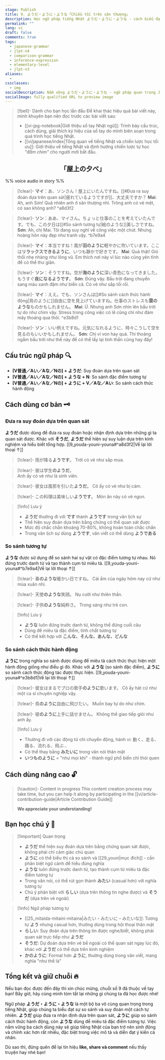 ```yaml
---
stage: Publish
title: 9. ようだ・ように・ような「Chiều tối trên sân thượng」
description: Học ngữ pháp tiếng Nhật ようだ・ように・ような - cách biểu đạt suy đoán, so sánh. Hướng dẫn chi tiết với ví dụ thực tế cho JLPT N4-N3.
permalink: ""
lang: vi
draft: false
comments: true
tags:
  - japanese-grammar
  - jlpt-n4
  - comparison-grammar
  - inference-expression
  - elementary-level
  - jlpt-n3
aliases:
  - 
cssclasses:
  - img
socialDescription: Nắm vững ようだ・ように・ような - ngữ pháp quan trọng JLPT N4-N3 giúp diễn đạt suy đoán và so sánh tự nhiên.
socialImage: fully qualified URL to preview image
---
```


> [!bell]- Dành cho bạn học lần đầu
> Để khai thác hiệu quả bài viết này, mình khuyên bạn nên đọc trước các bài viết sau:
> - [[vi-jpg-notebook|Giới thiệu sổ tay Nhật ngữ]]: Trình bày cấu trúc, cách dùng, giải thích ký hiệu của sổ tay do mình biên soạn trong quá trình học tiếng Nhật.   
> - [[vi/japanese/index|Tổng quan về tiếng Nhật và chiến lược học tối ưu]]: Giới thiệu về tiếng Nhật và định hướng chiến lược tự học *"đắm chìm"* cho người mới bắt đầu.

<h2 style="text-align:center">「屋上の夕べ」</h2>

%% voice audio in story %%

> [!clear]- **マイ**：あ、ソンさん！屋上にいたんですね。[[#Đưa ra suy đoán dựa trên quan sát|疲れているようですが]]、大丈夫ですか？
> **Mai**: Ah, anh Sơn! Quả nhiên anh ở sân thượng nhỉ. Trông anh có vẻ mệt, có sao không anh?
^a8d3f2

> [!clear]- **ソン**：ああ、マイさん。ちょっと仕事のことを考えていたんです。でも、この夕日は[[#So sánh tương tự|絵のような]]美しさですね。
> **Sơn**: Ah, chị Mai. Tôi đang suy nghĩ về công việc một chút. Nhưng hoàng hôn này đẹp như tranh vậy.
^b7e9a4

> [!clear]- **マイ**：本当ですね！風が**羽のように**軽やかに吹いています。ここは**リラックスできるように**、いつも静かで好きです。
> **Mai**: Quả thật! Gió thổi nhẹ nhàng như lông vũ. Em thích nơi này vì lúc nào cũng yên tĩnh để có thể thư giãn.

> [!clear]- **ソン**：そうですね。空が**海のように**深い青色になってきました。もうすぐ**夜になるようです**。
> **Sơn**: Đúng vậy. Bầu trời đang chuyển sang màu xanh đậm như biển cả. Có vẻ như sắp tối rồi.

> [!clear]- **マイ**：ええ。でも、ソンさんは[[#So sánh cách thức hành động|鳥のように]]自由に空を見上げていますね。仕事のストレスも**雲のような**ものかもしれません。
> **Mai**: Ừ. Nhưng anh Sơn nhìn lên bầu trời tự do như chim vậy. Stress trong công việc có lẽ cũng chỉ như đám mây thoáng qua thôi.
^e3b8d1

> [!clear]- **ソン**：いい例えですね。元気になれるように、時々こうして空を見るのもいいかもしれません。
> **Sơn**: Chị ví von hay quá. Thi thoảng ngắm bầu trời như thế này để có thể lấy lại tinh thần cũng hay đấy!

## Cấu trúc ngữ pháp 🔍
- **[V普通／Aい／Aな／Nの] + ようだ**: Suy đoán dựa trên quan sát
- **[V普通／Aい／Aな／Nの] + ような + N**: So sánh đặc điểm tương tự
- **[V普通／Aい／Aな／Nの] + ように + V／Aな／Aい**: So sánh cách thức hành động

## Cách dùng cơ bản 🗝️

### Đưa ra suy đoán dựa trên quan sát
**ようだ** được dùng để đưa ra suy đoán hoặc nhận định dựa trên những gì ta quan sát được. Khác với **そうだ**, **ようだ** thể hiện sự suy luận dựa trên kinh nghiệm và hiểu biết tổng hợp. [[9_youda-youni-youna#^a8d3f2|Về lại lời thoại ↑]]

> [!clear]- 雨が降る**ようです**。
> Trời có vẻ như sắp mưa.

> [!clear]- 彼は学生**のようだ**。  
> Anh ấy có vẻ như là sinh viên.

> [!clear]- 彼女は風邪を引いた**ようだ**。
> Cô ấy có vẻ như bị cảm.

> [!clear]- この料理は美味しい**ようです**。
> Món ăn này có vẻ ngon.

> [!info] Lưu ý
> - **ようだ** thường đi với **です** thành **ようです** trong văn lịch sự
> - Thể hiện suy đoán dựa trên bằng chứng có thể quan sát được
> - Mức độ chắc chắn khoảng 70-80%, không hoàn toàn chắc chắn
> - Trong văn lịch sự dùng **ようです**, văn viết có thể dùng **ようである**

### So sánh tương tự
**ような** được sử dụng để so sánh hai sự vật có đặc điểm tương tự nhau. Nó đứng trước danh từ và tạo thành cụm từ miêu tả. [[9_youda-youni-youna#^b7e9a4|Về lại lời thoại ↑]]

> [!clear]- 春**のような**暖かい日ですね。
> Cái ấm của ngày hôm nay cứ như mùa xuân nhỉ.

> [!clear]- 天使**のような**笑顔。
> Nụ cười như thiên thần.

> [!clear]- 子供**のような**純粋さ。
> Trong sáng như trẻ con.

> [!info] Lưu ý
> - **ような** luôn đứng trước danh từ, không thể đứng cuối câu
> - Dùng để miêu tả đặc điểm, tính chất tương tự
> - Có thể kết hợp với **こんな、そんな、あんな、どんな**

### So sánh cách thức hành động
**ように** trong nghĩa so sánh được dùng để miêu tả cách thức thực hiện một hành động giống như điều gì đó. Khác với **ような** (so sánh đặc điểm), **ように** so sánh cách thức động tác được thực hiện. [[9_youda-youni-youna#^e3b8d1|Về lại lời thoại ↑]]

> [!clear]- 彼女はまるでプロの歌手**のように**歌います。
> Cô ấy hát cứ như một ca sĩ chuyên nghiệp vậy.

> [!clear]- 鳥**のように**自由に飛びたい。
> Muốn bay tự do như chim.

> [!clear]- 彼**のように**上手に話せません。
> Không thể giao tiếp giỏi như anh ấy.

> [!info] Lưu ý
> - Thường đi với các động từ chỉ chuyển động, hành vi: 動く、走る、踊る、流れる、飛ぶ...
> - Có thể thay bằng **みたいに** trong văn nói thân mật
> - **いつものように** = "như mọi khi" - thành ngữ phổ biến chỉ thói quen

## Cách dùng nâng cao 🔓

> [!caution]- Content in progress
> This content creation process may take time, but you can help it along by participating in the [[vi/article-contribution-guide|Article Contribution Guide]]
>
> **We appreciate your understanding!**

## Bạn học chú ý 👀

> [!important] Quan trọng
> - **ようだ** thể hiện suy đoán dựa trên bằng chứng quan sát được, không phải chỉ cảm giác chủ quan
> - **ように** có thể biểu thị cả so sánh và [[29_youni|mục đích]] - cần phân biệt ngữ cảnh để hiểu đúng nghĩa
> - **ような** luôn đứng trước danh từ, tạo thành cụm từ miêu tả đặc điểm tương tự
> - Trong văn nói, có thể rút gọn thành **みたい** (casual hơn) với nghĩa tương tự
> - Chú ý phân biệt với **らしい** (dựa trên thông tin nghe được) và **そうだ** (dựa trên vẻ ngoài)

> [!info] Ngữ pháp tương tự
> - [[25_mitaida-mitaini-mitaina|みたい・みたいに・みたいな]]: Tương tự **よう** nhưng casual hơn, thường dùng trong hội thoại thân mật
> - **らしい**: Suy đoán dựa trên thông tin được nghe/biết, không phải quan sát trực tiếp như **ようだ**
> - **そうだ**: Dự đoán dựa trên vẻ bề ngoài có thể quan sát ngay lúc đó, khác với **ようだ** có thể dựa trên kinh nghiệm
> - **かのように**: Formal hơn **ように**, thường dùng trong văn viết, mang nghĩa "như thể là"

## Tổng kết và giữ chuỗi 🔥
Nếu bạn đọc được đến đây thì xin chúc mừng, chuỗi số 9 đã thuộc về tay bạn! Bây giờ, hãy cùng mình tóm tắt lại những gì chúng ta đã học được nhé!

Ngữ pháp **ようだ・ように・ような** là một bộ ba vô cùng quan trọng trong tiếng Nhật, giúp chúng ta biểu đạt sự so sánh và suy đoán một cách tự nhiên. **ようだ** giúp đưa ra nhận định dựa trên quan sát, **ように** giúp so sánh cách thức hành động, còn **ような** dùng để miêu tả đặc điểm tương tự. Việc nắm vững ba cách dùng này sẽ giúp tiếng Nhật của bạn trở nên sinh động và chính xác hơn rất nhiều, đặc biệt trong việc mô tả và diễn đạt ý kiến cá nhân.

Dù sao thì, đừng quên để lại tín hiệu **like, share và comment** nếu thấy truyện hay nhé bạn!
